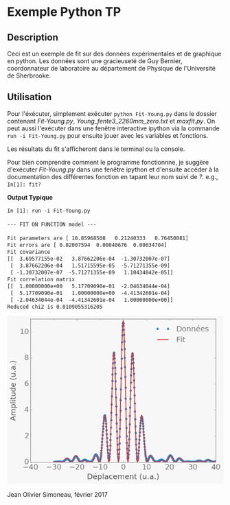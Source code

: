 # Exemple Python TP

## Description
Ceci est un exemple de fit sur des données expérimentales et de graphique en
python. Les données sont une gracieuseté de Guy Bernier, coordonnateur de laboratoire au département de Physique de l'Université de Sherbrooke.

## Utilisation
Pour l'éxécuter, simplement exécuter `python Fit-Young.py` dans le dossier 
contenant *Fit-Young.py*, *Young_fente3_2260mm_zero.txt* et *maxfit.py*.
On peut aussi l'exécuter dans une fenêtre interactive ipython via la commande
`run -i Fit-Young.py` pour ensuite jouer avec les variables et fonctions.

Les résultats du fit s'afficheront dans le terminal ou la console.

Pour bien comprendre comment le programme fonctionnne, je suggère d'exécuter
*Fit-Young.py* dans une fenêtre ipython et d'ensuite accéder à la 
documentation des différentes fonction en tapant leur nom suivi de *?*.
e.g., `In[1]: fit?`

**Output Typique**
```
In [1]: run -i Fit-Young.py

--- FIT ON FUNCTION model ---

Fit parameters are [ 10.85968508   0.21240333   0.76450081]
Fit errors are [ 0.02007594  0.00040676  0.00034704]
Fit covariance
[[  3.69577155e-02   3.87662206e-04  -1.30732007e-07]
 [  3.87662206e-04   1.51715595e-05  -5.71271355e-09]
 [ -1.30732007e-07  -5.71271355e-09   1.10434042e-05]]
Fit correlation matrix
[[  1.00000000e+00   5.17709090e-01  -2.04634044e-04]
 [  5.17709090e-01   1.00000000e+00  -4.41342601e-04]
 [ -2.04634044e-04  -4.41342601e-04   1.00000000e+00]]
Reduced chi2 is 0.0109055316205
```

![Graphique obtenu](Example/Fit-Young_Python.png)


Jean Olivier Simoneau, février 2017

